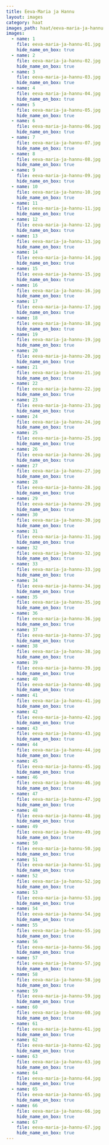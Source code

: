 ```yaml
---
title: Eeva-Maria ja Hannu
layout: images
category: haat
images_path: haat/eeva-maria-ja-hannu
images:
  - name: 1
    file: eeva-maria-ja-hannu-01.jpg
    hide_name_on_box: true
  - name: 2
    file: eeva-maria-ja-hannu-02.jpg
    hide_name_on_box: true
  - name: 3
    file: eeva-maria-ja-hannu-03.jpg
    hide_name_on_box: true
  - name: 4
    file: eeva-maria-ja-hannu-04.jpg
    hide_name_on_box: true
  - name: 5
    file: eeva-maria-ja-hannu-05.jpg
    hide_name_on_box: true
  - name: 6
    file: eeva-maria-ja-hannu-06.jpg
    hide_name_on_box: true
  - name: 7
    file: eeva-maria-ja-hannu-07.jpg
    hide_name_on_box: true
  - name: 8
    file: eeva-maria-ja-hannu-08.jpg
    hide_name_on_box: true
  - name: 9
    file: eeva-maria-ja-hannu-09.jpg
    hide_name_on_box: true
  - name: 10
    file: eeva-maria-ja-hannu-10.jpg
    hide_name_on_box: true
  - name: 11
    file: eeva-maria-ja-hannu-11.jpg
    hide_name_on_box: true
  - name: 12
    file: eeva-maria-ja-hannu-12.jpg
    hide_name_on_box: true
  - name: 13
    file: eeva-maria-ja-hannu-13.jpg
    hide_name_on_box: true
  - name: 14
    file: eeva-maria-ja-hannu-14.jpg
    hide_name_on_box: true
  - name: 15
    file: eeva-maria-ja-hannu-15.jpg
    hide_name_on_box: true
  - name: 16
    file: eeva-maria-ja-hannu-16.jpg
    hide_name_on_box: true
  - name: 17
    file: eeva-maria-ja-hannu-17.jpg
    hide_name_on_box: true
  - name: 18
    file: eeva-maria-ja-hannu-18.jpg
    hide_name_on_box: true
  - name: 19
    file: eeva-maria-ja-hannu-19.jpg
    hide_name_on_box: true
  - name: 20
    file: eeva-maria-ja-hannu-20.jpg
    hide_name_on_box: true
  - name: 21
    file: eeva-maria-ja-hannu-21.jpg
    hide_name_on_box: true
  - name: 22
    file: eeva-maria-ja-hannu-22.jpg
    hide_name_on_box: true
  - name: 23
    file: eeva-maria-ja-hannu-23.jpg
    hide_name_on_box: true
  - name: 24
    file: eeva-maria-ja-hannu-24.jpg
    hide_name_on_box: true
  - name: 25
    file: eeva-maria-ja-hannu-25.jpg
    hide_name_on_box: true
  - name: 26
    file: eeva-maria-ja-hannu-26.jpg
    hide_name_on_box: true
  - name: 27
    file: eeva-maria-ja-hannu-27.jpg
    hide_name_on_box: true
  - name: 28
    file: eeva-maria-ja-hannu-28.jpg
    hide_name_on_box: true
  - name: 29
    file: eeva-maria-ja-hannu-29.jpg
    hide_name_on_box: true
  - name: 30
    file: eeva-maria-ja-hannu-30.jpg
    hide_name_on_box: true
  - name: 31
    file: eeva-maria-ja-hannu-31.jpg
    hide_name_on_box: true
  - name: 32
    file: eeva-maria-ja-hannu-32.jpg
    hide_name_on_box: true
  - name: 33
    file: eeva-maria-ja-hannu-33.jpg
    hide_name_on_box: true
  - name: 34
    file: eeva-maria-ja-hannu-34.jpg
    hide_name_on_box: true
  - name: 35
    file: eeva-maria-ja-hannu-35.jpg
    hide_name_on_box: true
  - name: 36
    file: eeva-maria-ja-hannu-36.jpg
    hide_name_on_box: true
  - name: 37
    file: eeva-maria-ja-hannu-37.jpg
    hide_name_on_box: true
  - name: 38
    file: eeva-maria-ja-hannu-38.jpg
    hide_name_on_box: true
  - name: 39
    file: eeva-maria-ja-hannu-39.jpg
    hide_name_on_box: true
  - name: 40
    file: eeva-maria-ja-hannu-40.jpg
    hide_name_on_box: true
  - name: 41
    file: eeva-maria-ja-hannu-41.jpg
    hide_name_on_box: true
  - name: 42
    file: eeva-maria-ja-hannu-42.jpg
    hide_name_on_box: true
  - name: 43
    file: eeva-maria-ja-hannu-43.jpg
    hide_name_on_box: true
  - name: 44
    file: eeva-maria-ja-hannu-44.jpg
    hide_name_on_box: true
  - name: 45
    file: eeva-maria-ja-hannu-45.jpg
    hide_name_on_box: true
  - name: 46
    file: eeva-maria-ja-hannu-46.jpg
    hide_name_on_box: true
  - name: 47
    file: eeva-maria-ja-hannu-47.jpg
    hide_name_on_box: true
  - name: 48
    file: eeva-maria-ja-hannu-48.jpg
    hide_name_on_box: true
  - name: 49
    file: eeva-maria-ja-hannu-49.jpg
    hide_name_on_box: true
  - name: 50
    file: eeva-maria-ja-hannu-50.jpg
    hide_name_on_box: true
  - name: 51
    file: eeva-maria-ja-hannu-51.jpg
    hide_name_on_box: true
  - name: 52
    file: eeva-maria-ja-hannu-52.jpg
    hide_name_on_box: true
  - name: 53
    file: eeva-maria-ja-hannu-53.jpg
    hide_name_on_box: true
  - name: 54
    file: eeva-maria-ja-hannu-54.jpg
    hide_name_on_box: true
  - name: 55
    file: eeva-maria-ja-hannu-55.jpg
    hide_name_on_box: true
  - name: 56
    file: eeva-maria-ja-hannu-56.jpg
    hide_name_on_box: true
  - name: 57
    file: eeva-maria-ja-hannu-57.jpg
    hide_name_on_box: true
  - name: 58
    file: eeva-maria-ja-hannu-58.jpg
    hide_name_on_box: true
  - name: 59
    file: eeva-maria-ja-hannu-59.jpg
    hide_name_on_box: true
  - name: 60
    file: eeva-maria-ja-hannu-60.jpg
    hide_name_on_box: true
  - name: 61
    file: eeva-maria-ja-hannu-61.jpg
    hide_name_on_box: true
  - name: 62
    file: eeva-maria-ja-hannu-62.jpg
    hide_name_on_box: true
  - name: 63
    file: eeva-maria-ja-hannu-63.jpg
    hide_name_on_box: true
  - name: 64
    file: eeva-maria-ja-hannu-64.jpg
    hide_name_on_box: true
  - name: 65
    file: eeva-maria-ja-hannu-65.jpg
    hide_name_on_box: true
  - name: 66
    file: eeva-maria-ja-hannu-66.jpg
    hide_name_on_box: true
  - name: 67
    file: eeva-maria-ja-hannu-67.jpg
    hide_name_on_box: true
---
```

